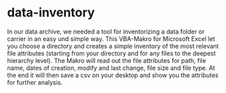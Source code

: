 # data-inventory
In our data archive, we needed a tool for inventorizing a data folder or carrier in an easy und simple way. This VBA-Makro for Microsoft Excel let you choose a directory and creates a simple inventory of the most relevant file attributes (starting from your directory and for any files to the deepest hierarchy level). The Makro will read out the file attributes for path, file name, dates of creation, modify and last change, file size and file type. At the end it will then save a csv on your desktop and show you the attributes for further analysis.
